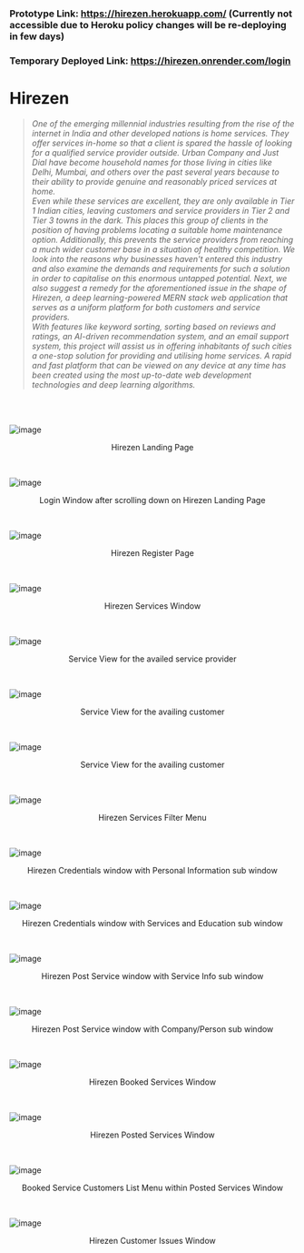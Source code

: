### Prototype Link: https://hirezen.herokuapp.com/ (Currently not accessible due to Heroku policy changes will be re-deploying in few days)
### Temporary Deployed Link: https://hirezen.onrender.com/login

# Hirezen

> *One of the emerging millennial industries resulting from the rise of the internet in India and other developed nations is home services. They offer services in-home so that a client is spared the hassle of looking for a qualified service provider outside. Urban Company and Just Dial have become household names for those living in cities like Delhi, Mumbai, and others over the past several years because to their ability to provide genuine and reasonably priced services at home.*
> <br/>
> *Even while these services are excellent, they are only available in Tier 1 Indian cities, leaving customers and service providers in Tier 2 and Tier 3 towns in the dark. This places this group of clients in the position of having problems locating a suitable home maintenance option. Additionally, this prevents the service providers from reaching a much wider customer base in a situation of healthy competition. We look into the reasons why businesses haven't entered this industry and also examine the demands and requirements for such a solution in order to capitalise on this enormous untapped potential. Next, we also suggest a remedy for the aforementioned issue in the shape of Hirezen, a deep learning-powered MERN stack web application that serves as a uniform platform for both customers and service providers.*
> <br/>
> *With features like keyword sorting, sorting based on reviews and ratings, an AI-driven recommendation system, and an email support system, this project will assist us in offering inhabitants of such cities a one-stop solution for providing and utilising home services. A rapid and fast platform that can be viewed on any device at any time has been created using the most up-to-date web development technologies and deep learning algorithms.*
<br/>
<br/>

![image](https://user-images.githubusercontent.com/71596140/186368776-97ee5234-e2d0-4cd7-9cdd-77473154d943.png)
<p align="center"> Hirezen Landing Page </p>
<br/>

![image](https://user-images.githubusercontent.com/71596140/186369099-944cbe88-4f81-43cd-95bc-d999db2fd088.png)
<p align="center"> Login Window after scrolling down on Hirezen Landing Page </p>
<br/>

![image](https://user-images.githubusercontent.com/71596140/186371242-dfdd5971-6a9e-4dce-a615-f577f4bf1c42.png)
<p align="center"> Hirezen Register Page </p>
<br/>

![image](https://user-images.githubusercontent.com/71596140/186371447-a3be5ada-9d0a-4b6c-8026-3536af1edaaa.png)
<p align="center"> Hirezen Services Window </p>
<br/>

![image](https://user-images.githubusercontent.com/71596140/186370411-6b680b41-b1f7-41e7-ad3c-4e0d78b1713b.png)
<p align="center"> Service View for the availed service provider </p>
<br/>

![image](https://user-images.githubusercontent.com/71596140/186370474-ba098f56-2661-4980-9e58-06e6bb3b1522.png)
<p align="center"> Service View for the availing customer </p>
<br/>

![image](https://user-images.githubusercontent.com/71596140/186370353-c19e6e34-8704-4a50-bae7-01b29c2b6a28.png)
<p align="center"> Service View for the availing customer </p>
<br/>

![image](https://user-images.githubusercontent.com/71596140/186370568-04143032-94c5-4d7a-b7f6-87eb6ad1e7f3.png)
<p align="center"> Hirezen Services Filter Menu </p>
<br/>

![image](https://user-images.githubusercontent.com/71596140/186369340-80d81e11-1985-4a35-8285-0999c3e0f3ce.png)
<p align="center"> Hirezen Credentials window with Personal Information sub window </p>
<br/>

![image](https://user-images.githubusercontent.com/71596140/186369775-cecbf6be-b2cc-417f-bb1c-5505edae69e0.png)
<p align="center"> Hirezen Credentials window with Services and Education sub window </p>
<br/>

![image](https://user-images.githubusercontent.com/71596140/186370179-d8ffa7eb-f3c8-478e-8728-691f978625c9.png)
<p align="center"> Hirezen Post Service window with Service Info sub window </p>
<br/>

![image](https://user-images.githubusercontent.com/71596140/186370280-1c0afe36-4f78-4071-a04c-16185784f8ad.png)
<p align="center"> Hirezen Post Service window with Company/Person sub window </p>
<br/>

![image](https://user-images.githubusercontent.com/71596140/186370878-b31f59cf-de67-4f90-b4d8-f4b6cc40770f.png)
<p align="center"> Hirezen Booked Services Window </p>
<br/>

![image](https://user-images.githubusercontent.com/71596140/186370929-357c574d-e615-446f-8f0c-fc4a0b48c023.png)
<p align="center"> Hirezen Posted Services Window </p>
<br/>

![image](https://user-images.githubusercontent.com/71596140/186371061-cbc619be-6357-4cec-b5e4-cedf611e259e.png)
<p align="center"> Booked Service Customers List Menu within Posted Services Window </p>
<br/>

![image](https://user-images.githubusercontent.com/71596140/186371165-5dc26da6-3723-49ea-a1c4-3863d2e3f9d2.png)
<p align="center"> Hirezen Customer Issues Window </p>
<br/>

